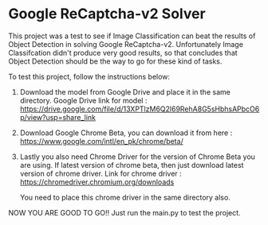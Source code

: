 # Google ReCaptcha-v2 Solver

This project was a test to see if Image Classification can beat the results of Object Detection in solving Google ReCaptcha-v2. Unfortunately Image Classifcation didn't produce very good results, so that concludes that Object Detection should be the way to go for these kind of tasks.

To test this project, follow the instructions below:
1. Download the model from Google Drive and place it in the same directory. 
   Google Drive link for model : https://drive.google.com/file/d/13XPTlzM6Q2l69RehA8G5sHbhsAPbcO6p/view?usp=share_link

2. Download Google Chrome Beta, you can download it from here : https://www.google.com/intl/en_pk/chrome/beta/

3. Lastly you also need Chrome Driver for the version of Chrome Beta you are using. If latest version of chrome beta, then just download latest version of chrome driver.
   Link for chrome driver : https://chromedriver.chromium.org/downloads
   
   You need to place this chrome driver in the same directory also.

NOW YOU ARE GOOD TO GO!!
Just run the main.py to test the project.
